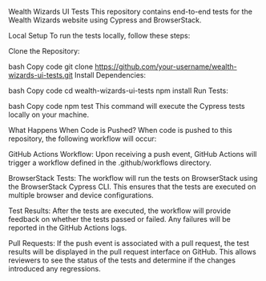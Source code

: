 Wealth Wizards UI Tests
This repository contains end-to-end tests for the Wealth Wizards website using Cypress and BrowserStack.

Local Setup
To run the tests locally, follow these steps:

Clone the Repository:

bash
Copy code
git clone https://github.com/your-username/wealth-wizards-ui-tests.git
Install Dependencies:

bash
Copy code
cd wealth-wizards-ui-tests
npm install
Run Tests:

bash
Copy code
npm test
This command will execute the Cypress tests locally on your machine.

What Happens When Code is Pushed?
When code is pushed to this repository, the following workflow will occur:

GitHub Actions Workflow: Upon receiving a push event, GitHub Actions will trigger a workflow defined in the .github/workflows directory.

BrowserStack Tests: The workflow will run the tests on BrowserStack using the BrowserStack Cypress CLI. This ensures that the tests are executed on multiple browser and device configurations.

Test Results: After the tests are executed, the workflow will provide feedback on whether the tests passed or failed. Any failures will be reported in the GitHub Actions logs.

Pull Requests: If the push event is associated with a pull request, the test results will be displayed in the pull request interface on GitHub. This allows reviewers to see the status of the tests and determine if the changes introduced any regressions.
